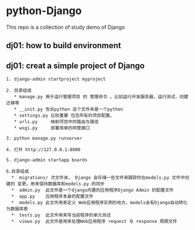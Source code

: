 # python-Django

This repo is a collection of study demo of Django

## dj01: how to build environment

## dj01: creat a simple project of Django

	1. django-admin startproject myproject

	2. 目录组成
	   * manage.py 用于运行管理项目 的 管理命令 。比如运行开发服务器，运行测试，创建迁移等 
	   * __init.py 告诉python 这个文件夹是一个python
	   * settings.py 比较重要 包含所有的项目配置。
	   * urls.py     映射项目中的路由与路径 
	   * wsgi.py     部署简单的网管接口  

	3. python manage.py runserver   

	4. 打开 http://127.0.0.1:8000

	5. django-admin startapp boards

	6.目录组成 
	  *  migrations/ 次文件夹， Django 会存储一些文件来跟踪你在models.py 文件中创建的 变更。用来保持数据库和models.py 的同步
	  *  admin.py  此文件是一个django内置的应用程序Django Admin 的配置文件
	  *  app.py    应用程序本身的配置文件
	  *  models.py 此文件用来定义 Web应用程序实例的地方。models会有Django自动转化为数据库表
	  *  tests.py  此文件用来写当前程序的单元测试
	  *  views.py  此文件是用来处理Web应用程序 request 与 response 周期文件




